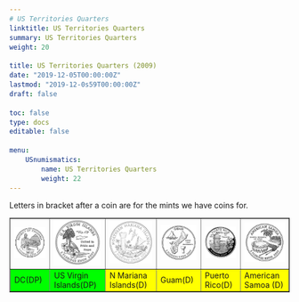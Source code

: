 ```yaml
---
# US Territories Quarters
linktitle: US Territories Quarters
summary: US Territories Quarters
weight: 20

title: US Territories Quarters (2009)
date: "2019-12-05T00:00:00Z"
lastmod: "2019-12-0s59T00:00:00Z"
draft: false

toc: false
type: docs
editable: false

menu:
    USnumismatics:
        name: US Territories Quarters
        weight: 22
---
```




Letters in bracket after a coin are for the mints we have coins for.

 
<TABLE Border=1>
<TR>
<TD><IMG WIDTH=100 SRC=../USimages/UST_DC.jpg></TD>
<TD><IMG WIDTH=100 SRC=../USimages/UST_USVirginIs.jpg></TD>
<TD><IMG WIDTH=100 SRC=../USimages/UST_NMarianaIs.jpg></TD>
<TD><IMG WIDTH=100 SRC=../USimages/UST_Guam.jpg></TD>
<TD><IMG WIDTH=100 SRC=../USimages/UST_PuertoRico.jpg></TD>
<TD><IMG WIDTH=100 SRC=../USimages/UST_ASamoa.jpg></TD>
</TR>
<TR>
<TD BGCOLOR="#00FF00">
DC(DP)</TD>
<TD BGCOLOR="#00FF00">
US Virgin Islands(DP)</TD>
<TD BGCOLOR="#FFFF00">
N Mariana Islands(D)</TD>
<TD BGCOLOR="#FFFF00">
Guam(D)</TD>
<TD BGCOLOR="#FFFF00">
Puerto Rico(D)</TD>
<TD BGCOLOR="#FFFF00">
American Samoa (D) </TD>
</TR>
</TABLE>


